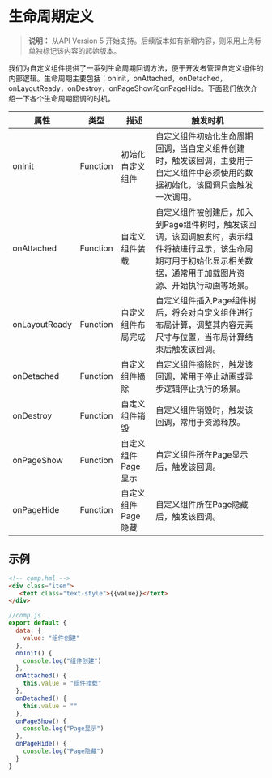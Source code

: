 # 生命周期定义

>  **说明：**
>  从API Version 5 开始支持。后续版本如有新增内容，则采用上角标单独标记该内容的起始版本。


我们为自定义组件提供了一系列生命周期回调方法，便于开发者管理自定义组件的内部逻辑。生命周期主要包括：onInit，onAttached，onDetached，onLayoutReady，onDestroy，onPageShow和onPageHide。下面我们依次介绍一下各个生命周期回调的时机。


| 属性            | 类型       | 描述          | 触发时机                                     |
| ------------- | -------- | ----------- | ---------------------------------------- |
| onInit        | Function | 初始化自定义组件    | 自定义组件初始化生命周期回调，当自定义组件创建时，触发该回调，主要用于自定义组件中必须使用的数据初始化，该回调只会触发一次调用。 |
| onAttached    | Function | 自定义组件装载     | 自定义组件被创建后，加入到Page组件树时，触发该回调，该回调触发时，表示组件将被进行显示，该生命周期可用于初始化显示相关数据，通常用于加载图片资源、开始执行动画等场景。 |
| onLayoutReady | Function | 自定义组件布局完成   | 自定义组件插入Page组件树后，将会对自定义组件进行布局计算，调整其内容元素尺寸与位置，当布局计算结束后触发该回调。 |
| onDetached    | Function | 自定义组件摘除     | 自定义组件摘除时，触发该回调，常用于停止动画或异步逻辑停止执行的场景。      |
| onDestroy     | Function | 自定义组件销毁     | 自定义组件销毁时，触发该回调，常用于资源释放。                  |
| onPageShow    | Function | 自定义组件Page显示 | 自定义组件所在Page显示后，触发该回调。                    |
| onPageHide    | Function | 自定义组件Page隐藏 | 自定义组件所在Page隐藏后，触发该回调。                    |


## 示例

```html
<!-- comp.hml -->
<div class="item">  
   <text class="text-style">{{value}}</text>  
</div>
```

```js
//comp.js
export default {
  data: {
    value: "组件创建"
  },
  onInit() {
    console.log("组件创建")
  },
  onAttached() {
    this.value = "组件挂载"
  },
  onDetached() {
    this.value = ""
  },
  onPageShow() {
    console.log("Page显示")
  },
  onPageHide() {
    console.log("Page隐藏")
  }
}
```
